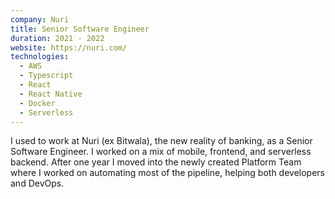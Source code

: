 ```yaml
---
company: Nuri
title: Senior Software Engineer
duration: 2021 - 2022
website: https://nuri.com/
technologies:
  - AWS
  - Typescript
  - React
  - React Native
  - Docker
  - Serverless
---
```

I used to work at Nuri (ex Bitwala), the new reality of banking, as a Senior Software Engineer. I worked on a mix of mobile, 
frontend, and serverless backend. After one year I moved into the newly created Platform Team where I worked 
on automating most of the pipeline, helping both developers and DevOps.
